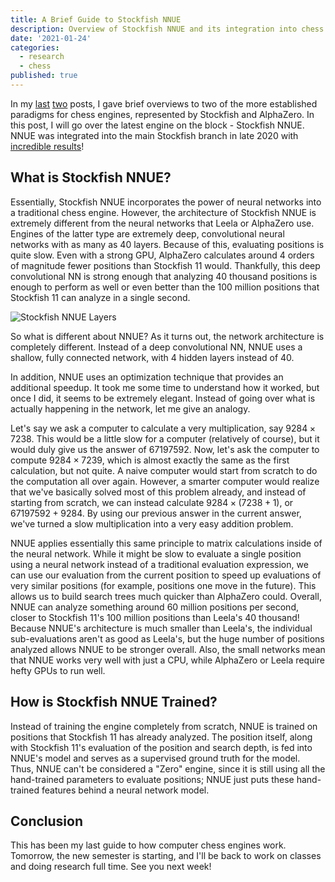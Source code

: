 ```yaml
---
title: A Brief Guide to Stockfish NNUE
description: Overview of Stockfish NNUE and its integration into chess engines.
date: '2021-01-24'
categories:
  - research
  - chess
published: true
---
```


In my [last](https://saumikn.com/blog/guide-to-traditional-chess-engines/) [two](https://saumikn.com/blog/a-brief-guide-to-neural-network-chess-engines/) posts, I gave brief overviews to two of the more established paradigms for chess engines, represented by Stockfish and AlphaZero. In this post, I will go over the latest engine on the block - Stockfish NNUE. NNUE was integrated into the main Stockfish branch in late 2020 with [incredible results](https://www.chess.com/news/view/stockfish-12-released-130-elo-points-stronger)!

## What is Stockfish NNUE?

Essentially, Stockfish NNUE incorporates the power of neural networks into a traditional chess engine. However, the architecture of Stockfish NNUE is extremely different from the neural networks that Leela or AlphaZero use. Engines of the latter type are extremely deep, convolutional neural networks with as many as 40 layers. Because of this, evaluating positions is quite slow. Even with a strong GPU, AlphaZero calculates around 4 orders of magnitude fewer positions than Stockfish 11 would. Thankfully, this deep convolutional NN is strong enough that analyzing 40 thousand positions is enough to perform as well or even better than the 100 million positions that Stockfish 11 can analyze in a single second.

![Stockfish NNUE Layers](https://www.chessprogramming.org/images/thumb/6/66/StockfishNNUELayers.png/1024px-StockfishNNUELayers.png)

So what is different about NNUE? As it turns out, the network architecture is completely different. Instead of a deep convolutional NN, NNUE uses a shallow, fully connected network, with 4 hidden layers instead of 40.

In addition, NNUE uses an optimization technique that provides an additional speedup. It took me some time to understand how it worked, but once I did, it seems to be extremely elegant. Instead of going over what is actually happening in the network, let me give an analogy.

Let's say we ask a computer to calculate a very multiplication, say $9284 \times 7238$. This would be a little slow for a computer (relatively of course), but it would duly give us the answer of $67197592$. Now, let's ask the computer to compute $9284 \times 7239$, which is almost exactly the same as the first calculation, but not quite. A naive computer would start from scratch to do the computation all over again. However, a smarter computer would realize that we've basically solved most of this problem already, and instead of starting from scratch, we can instead calculate $9284 \times (7238 + 1)$, or $67197592 + 9284$. By using our previous answer in the current answer, we've turned a slow multiplication into a very easy addition problem.

NNUE applies essentially this same principle to matrix calculations inside of the neural network. While it might be slow to evaluate a single position using a neural network instead of a traditional evaluation expression, we can use our evaluation from the current position to speed up evaluations of very similar positions (for example, positions one move in the future). This allows us to build search trees much quicker than AlphaZero could. Overall, NNUE can analyze something around 60 million positions per second, closer to Stockfish 11's 100 million positions than Leela's 40 thousand! Because NNUE's architecture is much smaller than Leela's, the individual sub-evaluations aren't as good as Leela's, but the huge number of positions analyzed allows NNUE to be stronger overall. Also, the small networks mean that NNUE works very well with just a CPU, while AlphaZero or Leela require hefty GPUs to run well.

## How is Stockfish NNUE Trained?

Instead of training the engine completely from scratch, NNUE is trained on positions that Stockfish 11 has already analyzed. The position itself, along with Stockfish 11's evaluation of the position and search depth, is fed into NNUE's model and serves as a supervised ground truth for the model. Thus, NNUE can't be considered a "Zero" engine, since it is still using all the hand-trained parameters to evaluate positions; NNUE just puts these hand-trained features behind a neural network model.

## Conclusion

This has been my last guide to how computer chess engines work. Tomorrow, the new semester is starting, and I'll be back to work on classes and doing research full time. See you next week!
